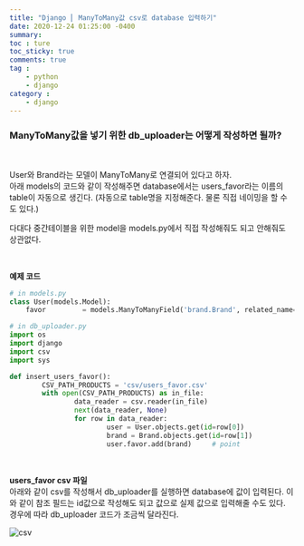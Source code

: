 ```yaml
---
title: "Django ⎜ ManyToMany값 csv로 database 입력하기"
date: 2020-12-24 01:25:00 -0400
summary: 
toc : ture
toc_sticky: true
comments: true
tag : 
    - python
    - django
category : 
    - django
---
```


### ManyToMany값을 넣기 위한 db_uploader는 어떻게 작성하면 될까?

<br>

User와 Brand라는 모델이 ManyToMany로 연결되어 있다고 하자.  
아래 models의 코드와 같이 작성해주면 database에서는 users_favor라는 이름의 table이 자동으로 생긴다. (자동으로 table명을 지정해준다. 물론 직접 네이밍을 할 수도 있다.)  

다대다 중간테이블을 위한 model을 models.py에서 직접 작성해줘도 되고 안해줘도 상관없다.


<br>

**예제 코드**

```python
# in models.py
class User(models.Model):
    favor         = models.ManyToManyField('brand.Brand', related_name='favors')
```

```python
# in db_uploader.py
import os
import django
import csv
import sys

def insert_users_favor():
        CSV_PATH_PRODUCTS = 'csv/users_favor.csv'
        with open(CSV_PATH_PRODUCTS) as in_file:
                data_reader = csv.reader(in_file)
                next(data_reader, None)
                for row in data_reader:
                        user = User.objects.get(id=row[0])
                        brand = Brand.objects.get(id=row[1])
                        user.favor.add(brand)     # point
```

<br>

**users_favor csv 파일**   
아래와 같이 csv를 작성해서 db_uploader를 실행하면 database에 값이 입력된다. 이와 같이 참조 필드는 id값으로 작성해도 되고 값으로 실제 값으로 입력해줄 수도 있다.  
경우에 따라 db_uploader 코드가 조금씩 달라진다.

![csv](https://i.ibb.co/p2G6ZWb/image.png)